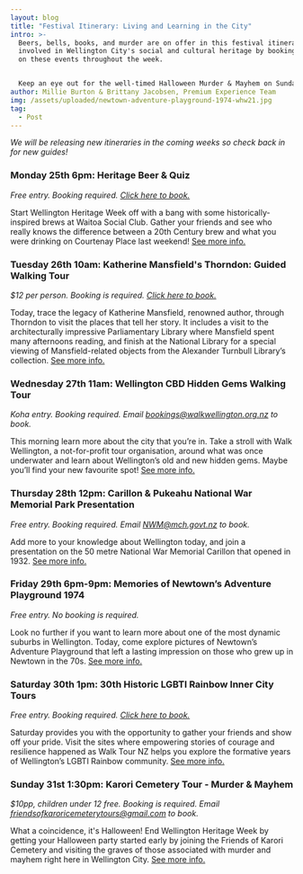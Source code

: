 ```yaml
---
layout: blog
title: "Festival Itinerary: Living and Learning in the City"
intro: >-
  Beers, bells, books, and murder are on offer in this festival itinerary! Get
  involved in Wellington City's social and cultural heritage by booking yourself
  on these events throughout the week.


  Keep an eye out for the well-timed Halloween Murder & Mayhem on Sunday 31st of October! 
author: Millie Burton & Brittany Jacobsen, Premium Experience Team
img: /assets/uploaded/newtown-adventure-playground-1974-whw21.jpg
tag:
  - Post
---
```

*We will be releasing new itineraries in the coming weeks so check back in for new guides!*

### Monday 25th 6pm: Heritage Beer & Quiz

*Free entry. Booking required. [Click here to book.](https://docs.google.com/forms/d/e/1FAIpQLSe0vd9KHPSAJT-6zeO23eEWr563RWzQhUIaNhegshTLliUX_A/viewform)*

Start Wellington Heritage Week off with a bang with some historically-inspired brews at Waitoa Social Club. Gather your friends and see who really knows the difference between a 20th Century brew and what you were drinking on Courtenay Place last weekend! [See more info.](https://wellingtonheritageweek.co.nz/event/waitoa-beer-and-quiz/)

### Tuesday 26th 10am: Katherine Mansfield's Thorndon: Guided Walking Tour

*$12 per person. Booking is required. [Click here to book. ](https://www.katherinemansfield.com/event/katherine-mansfields-thorndon-guided-walking-tour-2021)*

Today, trace the legacy of Katherine Mansfield, renowned author, through Thorndon to visit the places that tell her story. It includes a visit to the architecturally impressive Parliamentary Library where Mansfield spent many afternoons reading, and finish at the National Library for a special viewing of Mansfield-related objects from the Alexander Turnbull Library’s collection. [See more info.](https://wellingtonheritageweek.co.nz/event/katherine-mansfields-thorndon-guided-walking-tour/)

### Wednesday 27th 11am: Wellington CBD Hidden Gems Walking Tour

*Koha entry. Booking required. Email [bookings@walkwellington.org.nz](mailto:bookings@walkwellington.org.nz) to book.*

This morning learn more about the city that you’re in. Take a stroll with Walk Wellington, a not-for-profit tour organisation, around what was once underwater and learn about Wellington’s old and new hidden gems. Maybe you’ll find your new favourite spot! [See more info.](https://wellingtonheritageweek.co.nz/event/wellington-cbd-hidden-gems-walking-tour/)

### Thursday 28th 12pm: Carillon & Pukeahu National War Memorial Park Presentation

*Free entry. Booking required. Email [NWM@mch.govt.nz](mailto:NWM@mch.govt.nz) to book.*

Add more to your knowledge about Wellington today, and join a presentation on the 50 metre National War Memorial Carillon that opened in 1932. [See more info.](https://wellingtonheritageweek.co.nz/event/carillon-pukeahu-national-war-memorial-park-presentation/)

### Friday 29th 6pm-9pm: Memories of Newtown’s Adventure Playground 1974

*Free entry. No booking is required.* 

Look no further if you want to learn more about one of the most dynamic suburbs in Wellington. Today, come explore pictures of Newtown’s Adventure Playground that left a lasting impression on those who grew up in Newtown in the 70s. [See more info.](https://wellingtonheritageweek.co.nz/event/memories-of-newtowns-adventure-playground-1974/)

### Saturday 30th 1pm: 30th Historic LGBTI Rainbow Inner City Tours

*Free entry. Booking required. [Click here to book.](https://www.taonga.nz/walktours/)*

Saturday provides you with the opportunity to gather your friends and show off your pride. Visit the sites where empowering stories of courage and resilience happened as Walk Tour NZ helps you explore the formative years of Wellington’s LGBTI Rainbow community. [See more info.](https://wellingtonheritageweek.co.nz/event/historic-lgbti-rainbow-inner-city-tours/)

### Sunday 31st 1:30pm: Karori Cemetery Tour - Murder & Mayhem

*$10pp, children under 12 free. Booking is required. Email [friendsofkaroricemeterytours@gmail.com](mailto:friendsofkaroricemeterytours@gmail.com) to book.* 

What a coincidence, it's Halloween! End Wellington Heritage Week by getting your Halloween party started early by joining the Friends of Karori Cemetery and visiting the graves of those associated with murder and mayhem right here in Wellington City. [See more info. ](https://wellingtonheritageweek.co.nz/event/katherine-mansfields-thorndon-guided-walking-tour/)